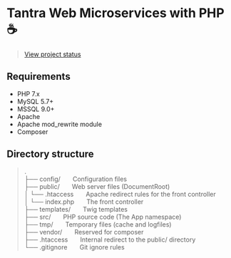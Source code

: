 # Tantra Web Microservices with PHP :coffee:

> [View project status](https://github.com/orgs/khanakat/projects/1)

## Requirements
- PHP 7.x
- MySQL 5.7+
- MSSQL 9.0+
- Apache 
- Apache mod_rewrite module
- Composer

## Directory structure
> .  
> ├── config/             &nbsp;&nbsp;&nbsp;&nbsp;&nbsp;&nbsp;Configuration files  
> ├── public/             &nbsp;&nbsp;&nbsp;&nbsp;&nbsp;&nbsp;Web server files (DocumentRoot)  
> │   └── .htaccess       &nbsp;&nbsp;&nbsp;&nbsp;&nbsp;&nbsp;Apache redirect rules for the front controller  
> │   └── index.php       &nbsp;&nbsp;&nbsp;&nbsp;&nbsp;&nbsp;The front controller  
> ├── templates/          &nbsp;&nbsp;&nbsp;&nbsp;&nbsp;&nbsp;Twig templates  
> ├── src/                &nbsp;&nbsp;&nbsp;&nbsp;&nbsp;&nbsp;PHP source code (The App namespace)  
> ├── tmp/                &nbsp;&nbsp;&nbsp;&nbsp;&nbsp;&nbsp;Temporary files (cache and logfiles)  
> ├── vendor/             &nbsp;&nbsp;&nbsp;&nbsp;&nbsp;&nbsp;Reserved for composer  
> ├── .htaccess           &nbsp;&nbsp;&nbsp;&nbsp;&nbsp;&nbsp;Internal redirect to the public/ directory  
> └── .gitignore          &nbsp;&nbsp;&nbsp;&nbsp;&nbsp;&nbsp;Git ignore rules  
